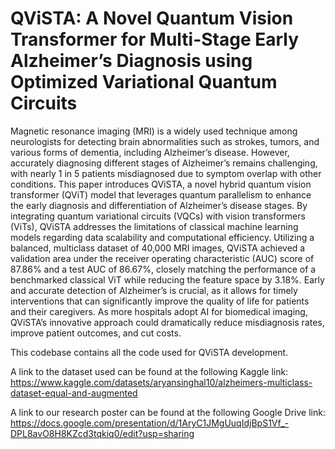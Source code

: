 # QViSTA: A Novel Quantum Vision Transformer for Multi-Stage Early Alzheimer’s Diagnosis using Optimized Variational Quantum Circuits
Magnetic resonance imaging (MRI) is a widely used technique among neurologists for detecting brain abnormalities such as strokes, tumors, and various forms of dementia, including Alzheimer’s disease. However, accurately diagnosing different stages of Alzheimer’s remains challenging, with nearly 1 in 5 patients misdiagnosed due to symptom overlap with other conditions. This paper introduces QViSTA, a novel hybrid quantum vision transformer (QViT) model that leverages quantum parallelism to enhance the early diagnosis and differentiation of Alzheimer’s disease stages. By integrating quantum variational circuits (VQCs) with vision transformers (ViTs), QViSTA addresses the limitations of classical machine learning models regarding data scalability and computational efficiency. Utilizing a balanced, multiclass dataset of 40,000 MRI images, QViSTA achieved a validation area under the receiver operating characteristic (AUC) score of 87.86% and a test AUC of 86.67%, closely matching the performance of a benchmarked classical ViT while reducing the feature space by 3.18%. Early and accurate detection of Alzheimer’s is crucial, as it allows for timely interventions that can significantly improve the quality of life for patients and their caregivers. As more hospitals adopt AI for biomedical imaging, QViSTA’s innovative approach could dramatically reduce misdiagnosis rates, improve patient outcomes, and cut costs.

This codebase contains all the code used for QViSTA development. 

A link to the dataset used can be found at the following Kaggle link:
https://www.kaggle.com/datasets/aryansinghal10/alzheimers-multiclass-dataset-equal-and-augmented

A link to our research poster can be found at the following Google Drive link: https://docs.google.com/presentation/d/1AryC1JMgUuqIdjBpS1Vf_-DPL8avO8H8KZcd3tqkiq0/edit?usp=sharing
